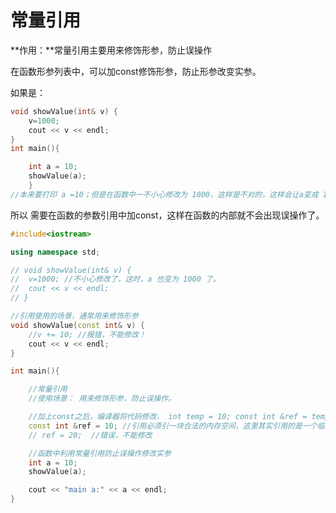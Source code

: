 # 常量引用

**作用：**常量引用主要用来修饰形参，防止误操作

在函数形参列表中，可以加const修饰形参，防止形参改变实参。

如果是：

```cpp
void showValue(int& v) {
	v=1000;
	cout << v << endl;
}
int main(){

	int a = 10;
	showValue(a);
	}
//本来要打印 a =10；但是在函数中一不小心修改为 1000，这样是不对的，这样会让a变成 1000 了。
```

所以 需要在函数的参数引用中加const，这样在函数的内部就不会出现误操作了。

```cpp
#include<iostream>

using namespace std;

// void showValue(int& v) {
// 	v=1000; //不小心修改了，这时，a 也变为 1000 了。
// 	cout << v << endl;
// }

//引用使用的场景，通常用来修饰形参
void showValue(const int& v) {
	//v += 10; //报错，不能修改！
	cout << v << endl;
}

int main(){

    //常量引用
    //使用场景： 用来修饰形参，防止误操作。

    //加上const之后，编译器将代码修改， int temp = 10; const int &ref = temp;
    const int &ref = 10; //引用必须引一块合法的内存空间，这里其实引用的是一个临时的空间。
    // ref = 20;  //错误，不能修改

    //函数中利用常量引用防止误操作修改实参
	int a = 10;
	showValue(a);

    cout << "main a:" << a << endl;
}
```
